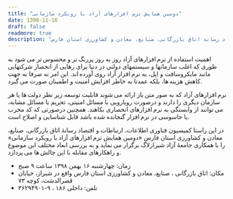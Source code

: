 ```yaml
---
title: "دومین همایش نرم افزارهای آزاد با رویکرد سازمانی"
date: 1398-11-16
draft: false
readmore: true
description: "دومین همایش نرم‌افزارهای آزاد با رویکرد سازمانی به همت کمیسیون فناوری اطلاعات، ارتباطات و اقتصاد رسانه اتاق بازرگانی، صنایع، معادن و کشاورزی استان فارس"
---
```


اهمیت استفاده از نرم افزارهای آزاد روز به روز پررنگ تر و محسوس تر می شود به طوری که اغلب سازمانها و سیستمهای دولتی در دنیا برای رهایی از انحصار شرکتهایی مانند مایکروسافت و اپل، به نرم افزار آزاد روی آورده اند. این امر نه صرفا به جهت کاهش هزینه ها، بلکه عمدتا به خاطر افزایش امنیت و اطمینان صورت می گیرد.

نرم افزارهای آزاد که به صور متن باز ارائه می شوند قابلیت توسعه زیر نظر دولت ها یا هر سازمان دیگری را دارند و درصورت رویارویی با مسائل امنیتی، تحریم یا مسائل مشابه، می توانند از وابستگی به نرم افزارهای انحصاری بکاهند. همچنین درصورتی که کد مخرب یا جاسوسی در نرم افزار گنجانده شده باشد قابل شناسایی و اصلاح است.

در این راستا کمیسیون فناوری اطلاعات، ارتباطات و اقتصاد رسانهٔ اتاق بازرگانی، صنایع، معادن و کشاورزی استان فارس «دومین همایش نرم افزارهای آزاد با رویکرد سازمانی» را با همکاری جامعهٔ آزاد شیرازلاگ برگزار می نماید و به بررسی ابعاد مختلف این موضوع و راهکارهای مقابله با این چالش ها می پردازد.

* زمان: چهارشنبه ۱۶ بهمن ۱۳۹۸ ساعت ۹ صبح
* مکان: اتاق بازرگانی ، صنایع، معادن و کشاورزی استان فارس واقع در شیراز، خیابان قصرالدشت، کوچه ۷۳
* تلفن: داخلی ۱۸۶ ، ۹-۳۶۲۹۴۹۰۱


